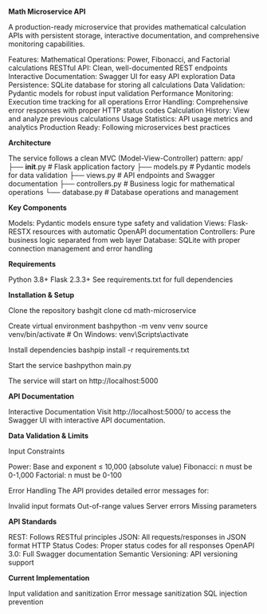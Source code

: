 **Math Microservice API**

A production-ready microservice that provides mathematical calculation APIs with persistent storage, interactive documentation, and comprehensive monitoring capabilities.

Features:
Mathematical Operations: Power, Fibonacci, and Factorial calculations
RESTful API: Clean, well-documented REST endpoints
Interactive Documentation: Swagger UI for easy API exploration
Data Persistence: SQLite database for storing all calculations
Data Validation: Pydantic models for robust input validation
Performance Monitoring: Execution time tracking for all operations
Error Handling: Comprehensive error responses with proper HTTP status codes
Calculation History: View and analyze previous calculations
Usage Statistics: API usage metrics and analytics
Production Ready: Following microservices best practices

**Architecture**

The service follows a clean MVC (Model-View-Controller) pattern:
app/
├── __init__.py          # Flask application factory
├── models.py            # Pydantic models for data validation
├── views.py             # API endpoints and Swagger documentation
├── controllers.py       # Business logic for mathematical operations
└── database.py          # Database operations and management


**Key Components**

Models: Pydantic models ensure type safety and validation
Views: Flask-RESTX resources with automatic OpenAPI documentation
Controllers: Pure business logic separated from web layer
Database: SQLite with proper connection management and error handling

**Requirements**

Python 3.8+
Flask 2.3.3+
See requirements.txt for full dependencies

**Installation & Setup**

Clone the repository
bashgit clone <repository-url>
cd math-microservice

Create virtual environment
bashpython -m venv venv
source venv/bin/activate  # On Windows: venv\Scripts\activate

Install dependencies
bashpip install -r requirements.txt

Start the service
bashpython main.py

The service will start on http://localhost:5000

**API Documentation**

Interactive Documentation
Visit http://localhost:5000/ to access the Swagger UI with interactive API documentation.

**Data Validation & Limits**

Input Constraints

Power: Base and exponent ≤ 10,000 (absolute value)
Fibonacci: n must be 0-1,000
Factorial: n must be 0-100

Error Handling
The API provides detailed error messages for:

Invalid input formats
Out-of-range values
Server errors
Missing parameters

**API Standards**

REST: Follows RESTful principles
JSON: All requests/responses in JSON format
HTTP Status Codes: Proper status codes for all responses
OpenAPI 3.0: Full Swagger documentation
Semantic Versioning: API versioning support

**Current Implementation**

Input validation and sanitization
Error message sanitization
SQL injection prevention

